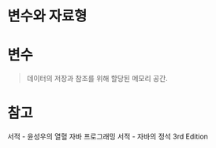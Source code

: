 # 변수와 자료형 
       
# 변수        
> 데이터의 저장과 참조를 위해 할당된 메모리 공간.         
   



# 참고
서적 - 윤성우의 열혈 자바 프로그래밍
서적 - 자바의 정석 3rd Edition
